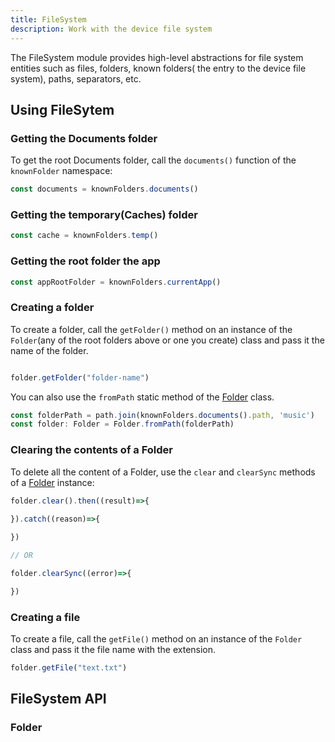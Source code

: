 ```yaml
---
title: FileSystem
description: Work with the device file system
---
```


The FileSystem module provides high-level abstractions for file system entities such as files, folders, known folders( the entry to the device file system), paths, separators, etc.

## Using FileSytem

### Getting the Documents folder

To get the root Documents folder, call the `documents()` function of the `knownFolder` namespace:

```ts
const documents = knownFolders.documents()
```

### Getting the temporary(Caches) folder

```ts
const cache = knownFolders.temp()
```

### Getting the root folder the app

```ts
const appRootFolder = knownFolders.currentApp()
```

### Creating a folder

To create a folder, call the `getFolder()` method on an instance of the `Folder`(any of the root folders above or one you create) class and  pass it the name of the folder.

```ts

folder.getFolder("folder-name")
```

You can also use the `fromPath` static method of the [Folder](#folder) class.

```ts
const folderPath = path.join(knownFolders.documents().path, 'music')
const folder: Folder = Folder.fromPath(folderPath)
```

### Clearing the contents of a Folder

To delete all the content of a Folder, use the `clear` and `clearSync` methods of a [Folder](#folder) instance:

```ts
folder.clear().then((result)=>{

}).catch((reason)=>{
  
})

// OR

folder.clearSync((error)=>{

})
```
### Creating a file

To create a file, call the `getFile()` method on an instance of the `Folder` class and pass it the file name with the extension.

```ts
folder.getFile("text.txt")
```

## FileSystem API

### Folder